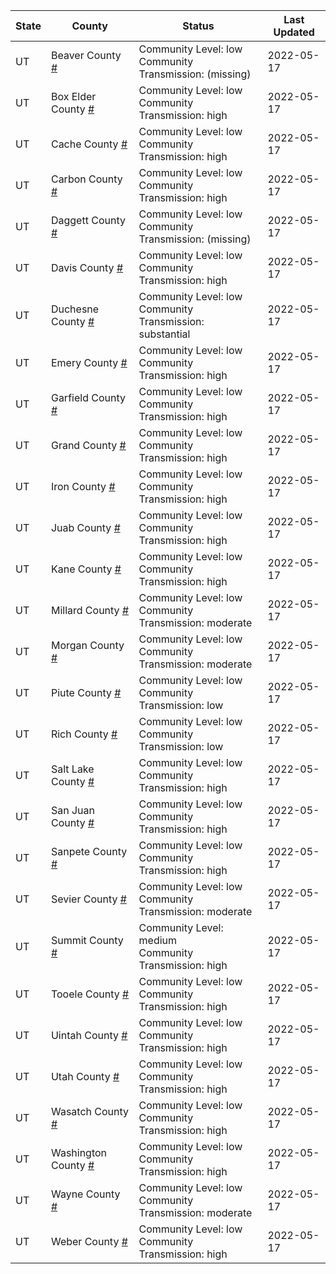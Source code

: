 State | County | Status | Last Updated
--- | --- | --- | --- 
UT | Beaver County <a href="#beaver_county">#</a> | <a name="beaver_county"></a>Community Level: low<br/>Community Transmission: (missing) | 2022-05-17
UT | Box Elder County <a href="#box_elder_county">#</a> | <a name="box_elder_county"></a>Community Level: low<br/>Community Transmission: high | 2022-05-17
UT | Cache County <a href="#cache_county">#</a> | <a name="cache_county"></a>Community Level: low<br/>Community Transmission: high | 2022-05-17
UT | Carbon County <a href="#carbon_county">#</a> | <a name="carbon_county"></a>Community Level: low<br/>Community Transmission: high | 2022-05-17
UT | Daggett County <a href="#daggett_county">#</a> | <a name="daggett_county"></a>Community Level: low<br/>Community Transmission: (missing) | 2022-05-17
UT | Davis County <a href="#davis_county">#</a> | <a name="davis_county"></a>Community Level: low<br/>Community Transmission: high | 2022-05-17
UT | Duchesne County <a href="#duchesne_county">#</a> | <a name="duchesne_county"></a>Community Level: low<br/>Community Transmission: substantial | 2022-05-17
UT | Emery County <a href="#emery_county">#</a> | <a name="emery_county"></a>Community Level: low<br/>Community Transmission: high | 2022-05-17
UT | Garfield County <a href="#garfield_county">#</a> | <a name="garfield_county"></a>Community Level: low<br/>Community Transmission: high | 2022-05-17
UT | Grand County <a href="#grand_county">#</a> | <a name="grand_county"></a>Community Level: low<br/>Community Transmission: high | 2022-05-17
UT | Iron County <a href="#iron_county">#</a> | <a name="iron_county"></a>Community Level: low<br/>Community Transmission: high | 2022-05-17
UT | Juab County <a href="#juab_county">#</a> | <a name="juab_county"></a>Community Level: low<br/>Community Transmission: high | 2022-05-17
UT | Kane County <a href="#kane_county">#</a> | <a name="kane_county"></a>Community Level: low<br/>Community Transmission: high | 2022-05-17
UT | Millard County <a href="#millard_county">#</a> | <a name="millard_county"></a>Community Level: low<br/>Community Transmission: moderate | 2022-05-17
UT | Morgan County <a href="#morgan_county">#</a> | <a name="morgan_county"></a>Community Level: low<br/>Community Transmission: moderate | 2022-05-17
UT | Piute County <a href="#piute_county">#</a> | <a name="piute_county"></a>Community Level: low<br/>Community Transmission: low | 2022-05-17
UT | Rich County <a href="#rich_county">#</a> | <a name="rich_county"></a>Community Level: low<br/>Community Transmission: low | 2022-05-17
UT | Salt Lake County <a href="#salt_lake_county">#</a> | <a name="salt_lake_county"></a>Community Level: low<br/>Community Transmission: high | 2022-05-17
UT | San Juan County <a href="#san_juan_county">#</a> | <a name="san_juan_county"></a>Community Level: low<br/>Community Transmission: high | 2022-05-17
UT | Sanpete County <a href="#sanpete_county">#</a> | <a name="sanpete_county"></a>Community Level: low<br/>Community Transmission: high | 2022-05-17
UT | Sevier County <a href="#sevier_county">#</a> | <a name="sevier_county"></a>Community Level: low<br/>Community Transmission: moderate | 2022-05-17
UT | Summit County <a href="#summit_county">#</a> | <a name="summit_county"></a>Community Level: medium<br/>Community Transmission: high | 2022-05-17
UT | Tooele County <a href="#tooele_county">#</a> | <a name="tooele_county"></a>Community Level: low<br/>Community Transmission: high | 2022-05-17
UT | Uintah County <a href="#uintah_county">#</a> | <a name="uintah_county"></a>Community Level: low<br/>Community Transmission: high | 2022-05-17
UT | Utah County <a href="#utah_county">#</a> | <a name="utah_county"></a>Community Level: low<br/>Community Transmission: high | 2022-05-17
UT | Wasatch County <a href="#wasatch_county">#</a> | <a name="wasatch_county"></a>Community Level: low<br/>Community Transmission: high | 2022-05-17
UT | Washington County <a href="#washington_county">#</a> | <a name="washington_county"></a>Community Level: low<br/>Community Transmission: high | 2022-05-17
UT | Wayne County <a href="#wayne_county">#</a> | <a name="wayne_county"></a>Community Level: low<br/>Community Transmission: moderate | 2022-05-17
UT | Weber County <a href="#weber_county">#</a> | <a name="weber_county"></a>Community Level: low<br/>Community Transmission: high | 2022-05-17
